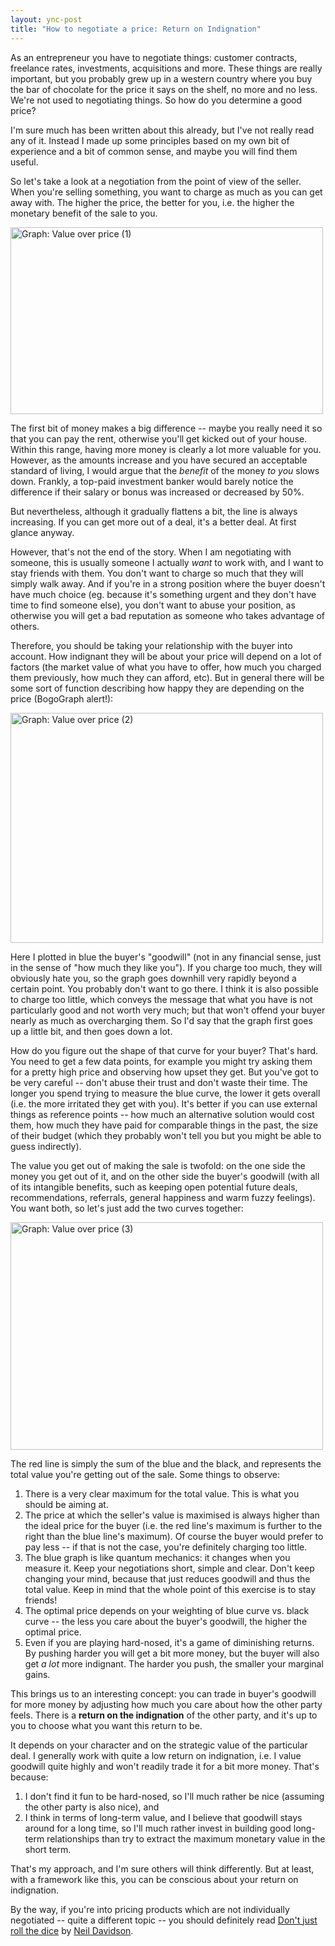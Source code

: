 ```yaml
---
layout: ync-post
title: "How to negotiate a price: Return on Indignation"
---
```


As an entrepreneur you have to negotiate things: customer contracts, freelance rates, investments,
acquisitions and more. These things are really important, but you probably grew up in a western
country where you buy the bar of chocolate for the price it says on the shelf, no more and no less.
We're not used to negotiating things. So how do you determine a good price?

I'm sure much has been
written about this already, but I've not really read any of it. Instead I made up some principles
based on my own bit of experience and a bit of common sense, and maybe you will find them
useful.

So let's take a look at a negotiation from the point of view of the seller. When you're
selling something, you want to charge as much as you can get away with. The higher the price, the
better for you, i.e. the higher the monetary benefit of the sale to
you.

<img src="/2010/01/graph1.jpg" alt="Graph: Value over price (1)" width="500"
    height="299" class="aligncenter size-full" />

The first bit of money makes a big difference --
maybe you really need it so that you can pay the rent, otherwise you'll get kicked out of your
house. Within this range, having more money is clearly a lot more valuable for you. However, as the
amounts increase and you have secured an acceptable standard of living, I would argue that the
*benefit* of the money *to you* slows down. Frankly, a top-paid investment banker would barely
notice the difference if their salary or bonus was increased or decreased by 50%.

But nevertheless,
although it gradually flattens a bit, the line is always increasing. If you can get more out of a
deal, it's a better deal. At first glance anyway.

However, that's not the end of the story. When I
am negotiating with someone, this is usually someone I actually *want* to work with, and I want to
stay friends with them. You don't want to charge so much that they will simply walk away. And if
you're in a strong position where the buyer doesn't have much choice (eg. because it's something
urgent and they don't have time to find someone else), you don't want to abuse your position, as
otherwise you will get a bad reputation as someone who takes advantage of others.

Therefore, you
should be taking your relationship with the buyer into account. How indignant they will be about
your price will depend on a lot of factors (the market value of what you have to offer, how much you
charged them previously, how much they can afford, etc). But in general there will be some sort of
function describing how happy they are depending on the price (BogoGraph alert!):

<img src="/2010/01/graph2.jpg" alt="Graph: Value over price (2)" width="500"
height="368" class="aligncenter size-full" />

Here I plotted in blue the buyer's "goodwill" (not in
any financial sense, just in the sense of "how much they like you"). If you charge too much, they
will obviously hate you, so the graph goes downhill very rapidly beyond a certain point. You
probably don't want to go there. I think it is also possible to charge too little, which conveys the
message that what you have is not particularly good and not worth very much; but that won't offend
your buyer nearly as much as overcharging them. So I'd say that the graph first goes up a little
bit, and then goes down a lot.

How do you figure out the shape of that curve for your buyer? That's
hard. You need to get a few data points, for example you might try asking them for a pretty high
price and observing how upset they get. But you've got to be very careful -- don't abuse their trust
and don't waste their time. The longer you spend trying to measure the blue curve, the lower it gets
overall (i.e. the more irritated they get with you). It's better if you can use external things as
reference points -- how much an alternative solution would cost them, how much they have paid for
comparable things in the past, the size of their budget (which they probably won't tell you but you
might be able to guess indirectly).

The value you get out of making the sale is twofold: on the one
side the money you get out of it, and on the other side the buyer's goodwill (with all of its
intangible benefits, such as keeping open potential future deals, recommendations, referrals,
general happiness and warm fuzzy feelings). You want both, so let's just add the two curves
together:

<img src="/2010/01/graph3.jpg" alt="Graph: Value over price (3)" width="500"
height="364" class="aligncenter size-full" />

The red line is simply the sum of the blue and the
black, and represents the total value you're getting out of the sale. Some things to
observe:

1. There is a very clear maximum for the total value. This is what you should be aiming at.
2. The price at which the seller's value is maximised is always higher than the ideal
   price for the buyer (i.e. the red line's maximum is further to the right than the blue line's
   maximum). Of course the buyer would prefer to pay less -- if that is not the case, you're definitely
   charging too little.
3. The blue graph is like quantum mechanics: it changes when you measure it. Keep your
   negotiations short, simple and clear. Don't keep changing your mind, because that just reduces
   goodwill and thus the total value. Keep in mind that the whole point of this exercise is to stay friends!
4. The optimal price depends on your weighting of blue curve vs. black curve -- the
   less you care about the buyer's goodwill, the higher the optimal price.
5. Even if you are playing hard-nosed, it's a game of diminishing returns. By pushing
   harder you will get a bit more money, but the buyer will also get *a lot* more indignant. The harder
   you push, the smaller your marginal gains.

This brings us to an interesting concept: you
can trade in buyer's goodwill for more money by adjusting how much you care about how the other
party feels. There is a **return on the indignation** of the other party, and it's up to you to
choose what you want this return to be.

It depends on your character and on the strategic value of
the particular deal. I generally work with quite a low return on indignation, i.e. I value goodwill
quite highly and won't readily trade it for a bit more money. That's
because:

1. I don't find it fun to be hard-nosed, so I'll much rather be nice (assuming the
   other party is also nice), and
2. I think in terms of long-term value, and I believe that goodwill stays around for a
   long time, so I'll much rather invest in building good long-term relationships than try to extract
   the maximum monetary value in the short term.

That's my approach, and I'm sure others will think differently. But at least, with a framework
like this, you can be conscious about your return on indignation.

By the way, if you're into pricing products which are not individually
negotiated -- quite a different topic -- you should definitely read
[Don't just roll the dice](http://www.neildavidson.com/dontjustrollthedice.html) by
[Neil Davidson](http://www.neildavidson.com/).
